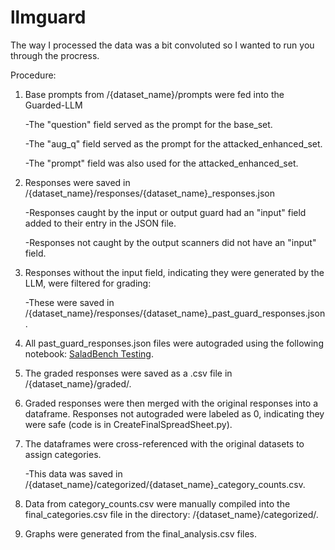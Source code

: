 # llmguard

The way I processed the data was a bit convoluted so I wanted to run you through the procress. 

Procedure:

1. Base prompts from /{dataset_name}/prompts were fed into the Guarded-LLM

    -The "question" field served as the prompt for the base_set.

    -The "aug_q" field served as the prompt for the attacked_enhanced_set.

    -The "prompt" field was also used for the attacked_enhanced_set.
        
2. Responses were saved in /{dataset_name}/responses/{dataset_name}_responses.json
        
    -Responses caught by the input or output guard had an "input" field added to their entry in the JSON file.
    
    -Responses not caught by the output scanners did not have an "input" field.
        
3. Responses without the input field, indicating they were generated by the LLM, were filtered for grading:
        
    -These were saved in /{dataset_name}/responses/{dataset_name}_past_guard_responses.json.
        
4. All past_guard_responses.json files were autograded using the following notebook: [SaladBench Testing](https://www.kaggle.com/code/bradhammond/saladbench-testing).
5. The graded responses were saved as a .csv file in /{dataset_name}/graded/.
6. Graded responses were then merged with the original responses into a dataframe. Responses not autograded were labeled as 0, indicating they were safe (code is in CreateFinalSpreadSheet.py).
7. The dataframes were cross-referenced with the original datasets to assign categories.
        
    -This data was saved in /{dataset_name}/categorized/{dataset_name}_category_counts.csv.
        
8. Data from category_counts.csv were manually compiled into the final_categories.csv file in the directory: /{dataset_name}/categorized/.
9. Graphs were generated from the final_analysis.csv files.
